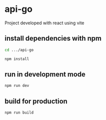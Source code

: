 # api-go

Project developed with react using vite


## install dependencies with npm

```sh
cd .../api-go

npm install
```

## run in development mode

```sh
npm run dev
```

## build for production

```sh
npm run build
```